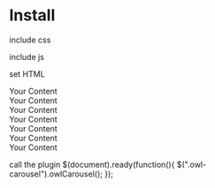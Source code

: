 # Install

include css
<link rel="stylesheet" href="owlcarousel/owl.carousel.min.css">
<link rel="stylesheet" href="owlcarousel/owl.theme.default.min.css">

include js
<script src="jquery.min.js"></script>
<script src="owlcarousel/owl.carousel.min.js"></script>

set HTML
<!-- Set up your HTML -->
<div class="owl-carousel">
  <div> Your Content </div>
  <div> Your Content </div>
  <div> Your Content </div>
  <div> Your Content </div>
  <div> Your Content </div>
  <div> Your Content </div>
  <div> Your Content </div>
</div>

call the plugin
$(document).ready(function(){
  $(".owl-carousel").owlCarousel();
});

